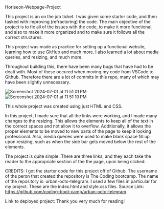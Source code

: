 Horiseon-Webpage-Project

This project is an on the job ticket. I was given some starter code, and then tasked with improving (refractoring)
the code. The main objective of the project is to fix all of the issues with the code, to make it more functional, and also
to make it more organized and to make sure it follows all the correct structures.

This project was made as practice for setting up a functional website, learning how to use GitHub and much more. I also 
learned a lot about media queries, and resizing, and much more.

Throughout building this, there have been many bugs that have had to be dealt with. Most of these occured when moving my code 
from VSCode to Github. Therefore there are a lot of commits in this repo, many of which may have been slightly unnecessary.

![Screenshot 2024-07-01 at 11 51 01 PM](https://github.com/iancorbett/Horiseon-Webpage-Project/assets/173033492/50e2d71f-a935-49ca-896e-f0610fd3682a)
![Screenshot 2024-07-01 at 11 51 10 PM](https://github.com/iancorbett/Horiseon-Webpage-Project/assets/173033492/90f72331-707c-4091-881b-a83702837179)

This whole project was created using just HTML and CSS.

In this project, I made sure that all the links were working, and I made many changes to the resizing. This allows
the elements to keep all of the text in the correct spaces and not allow it to overflow. Additionally, it allows the proper elements to be moved to
new parts of the page to keep it looking professional. Also, media queries were used to make blank space fill up upon resizing, such as when the side bar gets 
moved below the rest of the elements.

The project is quite simple. There are three links, and they each take the reader to the appropriate section of the the page, 
upon being clicked.

CREDITS: I got the starter code for this project off of Github. The username of the peron that created the repository is
The Coding bootcamp. The name of the repository is: urban-octo-telegram. I used a few files in particular for my project.
These are the index.html and style.css files.
Source Link: https://github.com/coding-boot-camp/urban-octo-telegram

Link to deployed project: [
](https://iancorbett.github.io/Horiseon-Webpage-Project/)
Thank you very much for reading!
